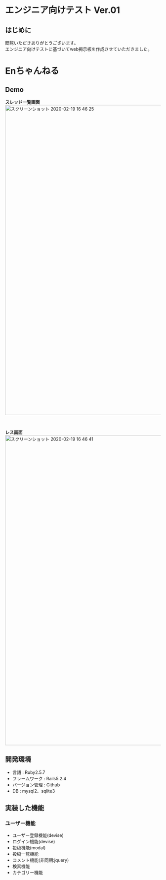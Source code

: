 # エンジニア向けテスト Ver.01

## はじめに

閲覧いただきありがとうございます。<br>
エンジニア向けテストに基づいてweb掲示板を作成させていただきました。<br>

# Enちゃんねる

## Demo

**スレッド一覧画面**<br>
<img width="1000" alt="スクリーンショット 2020-02-19 16 46 25" src="https://user-images.githubusercontent.com/57277844/74812906-aaad1d00-5337-11ea-8e19-483f2b9f1ceb.png">

<br>

**レス画面**<br>
<img width="1000" alt="スクリーンショット 2020-02-19 16 46 41" src="https://user-images.githubusercontent.com/57277844/74812859-923d0280-5337-11ea-978b-72aaef913400.png">


## 開発環境

- 言語 : Ruby2.5.7
- フレームワーク : Rails5.2.4
- バージョン管理 : Github
- DB : mysql2、sqlite3

## 実装した機能

### ユーザー機能

- ユーザー登録機能(devise)
- ログイン機能(devise)
- 投稿機能(modal)
- 投稿一覧機能
- コメント機能(非同期:jquery)
- 検索機能
- カテゴリー機能

